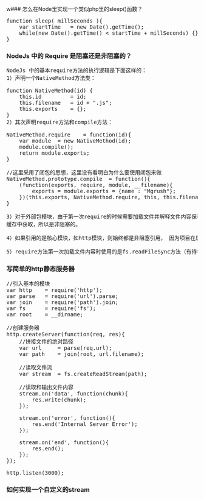 w### 怎么在Node里实现一个类似php里的sleep()函数？
<pre>
function sleep( millSeconds ){
	var startTime	= new Date().getTime();
	while(new Date().getTime() < startTime + millSeconds) {}
}
</pre>

### NodeJs 中的 Require 是阻塞还是非阻塞的？
<pre>
NodeJs 中的基本require方法的执行逻辑是下面这样的：
1）声明一个NativeMethod方法类：

function NativeMethod(id) {
	this.id			= id;
	this.filename	= id + ".js";
	this.exports	= {};
}
2）其次声明require方法和compile方法：

NativeMethod.require	= function(id){
	var module	= new NativeMethod(id);
	module.compile();
	return module.exports;
}
	
//这里采用了闭包的思想，这里没有看明白为什么要使用闭包来做
NativeMethod.prototype.compile	= function(){
	(function(exports, require, module, __filename){
		exports	= module.exports = {name : "Mgrush"};
	})(this.exports, NativeMethod.require, this, this.filename);
}

3）对于外部包模块，由于第一次require的时候需要加载文件并解释文件内容保存到缓存中，所以第一次加载时阻塞的， 之后的加载直接从
缓存中获取，所以是非阻塞的。

4）如果引用的是核心模块，如http模块，则始终都是非阻塞引用， 因为项目在启动的时候会自动加载核心模块到缓存中。

5）require方法第一次加载文件内容时使用的是fs.readFileSync方法（有待考究）
</pre>

### 写简单的http静态服务器
<pre>
//引入基本的模块
var http	= require('http');
var	parse	= require('url').parse;
var join	= require('path').join;
var fs		= require('fs');
var root	= __dirname;

//创建服务器
http.createServer(function(req, res){
	//拼接文件的绝对路径
	var url		= parse(req.url);
	var path	= join(root, url.filename);
	
	//读取文件流
	var stream 	= fs.createReadStream(path);
	
	//读取和输出文件内容
	stream.on('data', function(chunk){
		res.write(chunk);
	});
	
	stream.on('error', function(){
		res.end('Internal Server Error');
	});
	
	stream.on('end', function(){
		res.end();
	});
});

http.listen(3000);
</pre>

### 如何实现一个自定义的stream